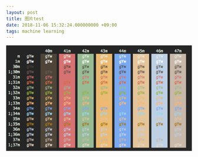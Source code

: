 ```yaml
---
layout: post
title: 图片test
date: 2018-11-06 15:32:24.000000000 +09:00
tags: machine learning 
---
```



![图片显示](/_my_pics/arthur.png)

